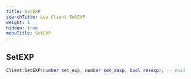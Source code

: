 ```yaml
---
title: SetEXP
searchTitle: Lua Client SetEXP
weight: 1
hidden: true
menuTitle: SetEXP
---
```

## SetEXP
```lua
Client:SetEXP(number set_exp, number set_aaxp, bool resexp); -- void
```